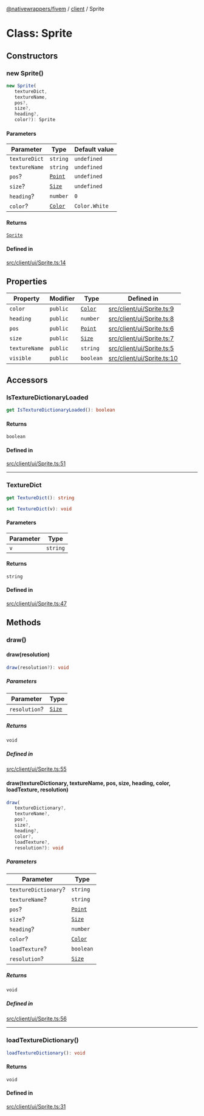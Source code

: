 [@nativewrappers/fivem](../../README.md) / [client](../README.md) / Sprite

# Class: Sprite

## Constructors

### new Sprite()

```ts
new Sprite(
   textureDict, 
   textureName, 
   pos?, 
   size?, 
   heading?, 
   color?): Sprite
```

#### Parameters

| Parameter | Type | Default value |
| ------ | ------ | ------ |
| `textureDict` | `string` | `undefined` |
| `textureName` | `string` | `undefined` |
| `pos`? | [`Point`](Point.md) | `undefined` |
| `size`? | [`Size`](Size.md) | `undefined` |
| `heading`? | `number` | `0` |
| `color`? | [`Color`](Color.md) | `Color.White` |

#### Returns

[`Sprite`](Sprite.md)

#### Defined in

[src/client/ui/Sprite.ts:14](https://github.com/nativewrappers/fivem/blob/5ebb4b78605d0cb7cf468eefa811c3a586dedc74/src/client/ui/Sprite.ts#L14)

## Properties

| Property | Modifier | Type | Defined in |
| ------ | ------ | ------ | ------ |
| `color` | `public` | [`Color`](Color.md) | [src/client/ui/Sprite.ts:9](https://github.com/nativewrappers/fivem/blob/5ebb4b78605d0cb7cf468eefa811c3a586dedc74/src/client/ui/Sprite.ts#L9) |
| `heading` | `public` | `number` | [src/client/ui/Sprite.ts:8](https://github.com/nativewrappers/fivem/blob/5ebb4b78605d0cb7cf468eefa811c3a586dedc74/src/client/ui/Sprite.ts#L8) |
| `pos` | `public` | [`Point`](Point.md) | [src/client/ui/Sprite.ts:6](https://github.com/nativewrappers/fivem/blob/5ebb4b78605d0cb7cf468eefa811c3a586dedc74/src/client/ui/Sprite.ts#L6) |
| `size` | `public` | [`Size`](Size.md) | [src/client/ui/Sprite.ts:7](https://github.com/nativewrappers/fivem/blob/5ebb4b78605d0cb7cf468eefa811c3a586dedc74/src/client/ui/Sprite.ts#L7) |
| `textureName` | `public` | `string` | [src/client/ui/Sprite.ts:5](https://github.com/nativewrappers/fivem/blob/5ebb4b78605d0cb7cf468eefa811c3a586dedc74/src/client/ui/Sprite.ts#L5) |
| `visible` | `public` | `boolean` | [src/client/ui/Sprite.ts:10](https://github.com/nativewrappers/fivem/blob/5ebb4b78605d0cb7cf468eefa811c3a586dedc74/src/client/ui/Sprite.ts#L10) |

## Accessors

### IsTextureDictionaryLoaded

```ts
get IsTextureDictionaryLoaded(): boolean
```

#### Returns

`boolean`

#### Defined in

[src/client/ui/Sprite.ts:51](https://github.com/nativewrappers/fivem/blob/5ebb4b78605d0cb7cf468eefa811c3a586dedc74/src/client/ui/Sprite.ts#L51)

***

### TextureDict

```ts
get TextureDict(): string
```

```ts
set TextureDict(v): void
```

#### Parameters

| Parameter | Type |
| ------ | ------ |
| `v` | `string` |

#### Returns

`string`

#### Defined in

[src/client/ui/Sprite.ts:47](https://github.com/nativewrappers/fivem/blob/5ebb4b78605d0cb7cf468eefa811c3a586dedc74/src/client/ui/Sprite.ts#L47)

## Methods

### draw()

#### draw(resolution)

```ts
draw(resolution?): void
```

##### Parameters

| Parameter | Type |
| ------ | ------ |
| `resolution`? | [`Size`](Size.md) |

##### Returns

`void`

##### Defined in

[src/client/ui/Sprite.ts:55](https://github.com/nativewrappers/fivem/blob/5ebb4b78605d0cb7cf468eefa811c3a586dedc74/src/client/ui/Sprite.ts#L55)

#### draw(textureDictionary, textureName, pos, size, heading, color, loadTexture, resolution)

```ts
draw(
   textureDictionary?, 
   textureName?, 
   pos?, 
   size?, 
   heading?, 
   color?, 
   loadTexture?, 
   resolution?): void
```

##### Parameters

| Parameter | Type |
| ------ | ------ |
| `textureDictionary`? | `string` |
| `textureName`? | `string` |
| `pos`? | [`Point`](Point.md) |
| `size`? | [`Size`](Size.md) |
| `heading`? | `number` |
| `color`? | [`Color`](Color.md) |
| `loadTexture`? | `boolean` |
| `resolution`? | [`Size`](Size.md) |

##### Returns

`void`

##### Defined in

[src/client/ui/Sprite.ts:56](https://github.com/nativewrappers/fivem/blob/5ebb4b78605d0cb7cf468eefa811c3a586dedc74/src/client/ui/Sprite.ts#L56)

***

### loadTextureDictionary()

```ts
loadTextureDictionary(): void
```

#### Returns

`void`

#### Defined in

[src/client/ui/Sprite.ts:31](https://github.com/nativewrappers/fivem/blob/5ebb4b78605d0cb7cf468eefa811c3a586dedc74/src/client/ui/Sprite.ts#L31)
